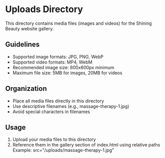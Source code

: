 # Uploads Directory

This directory contains media files (images and videos) for the Shining Beauty website gallery.

## Guidelines
- Supported image formats: JPG, PNG, WebP
- Supported video formats: MP4, WebM
- Recommended image size: 800x600px minimum
- Maximum file size: 5MB for images, 20MB for videos

## Organization
- Place all media files directly in this directory
- Use descriptive filenames (e.g., massage-therapy-1.jpg)
- Avoid special characters in filenames

## Usage
1. Upload your media files to this directory
2. Reference them in the gallery section of index.html using relative paths
   Example: src="/uploads/massage-therapy-1.jpg"